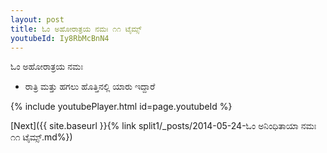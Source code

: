 ```yaml
---
layout: post
title: ಓಂ ಅಹೋರಾತ್ರಯ ನಮಃ ೧೧ ಟೈಮ್ಸ್
youtubeId: Iy8RbMcBnN4
---
```

 
 
 ಓಂ ಅಹೋರಾತ್ರಯ ನಮಃ  
 
 -  ರಾತ್ರಿ ಮತ್ತು ಹಗಲು ಹೊತ್ತಿನಲ್ಲಿ ಯಾರು ಇದ್ದಾರೆ 
 
  
 
  
 
 
 
 
 
 


{% include youtubePlayer.html id=page.youtubeId %}
 
[Next]({{ site.baseurl }}{% link  split1/_posts/2014-05-24-ಓಂ ಅನಿಂಧಿತಾಯಾ ನಮಃ ೧೧ ಟೈಮ್ಸ್.md%})
 
